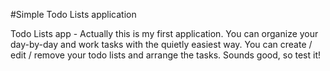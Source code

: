 #Simple Todo Lists application

Todo Lists app - Actually this is my first application. You can organize your day-by-day and work tasks with the quietly easiest way. You can create / edit / remove your todo lists and arrange the tasks. Sounds good, so test it!